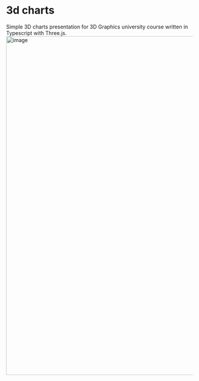 # 3d charts
Simple 3D charts presentation for 3D Graphics university course written in Typescript with Three.js.
<img width="915" alt="image" src="https://github.com/ptakpiotr/3d-charts/assets/48764491/18d300f6-c5b6-431e-8445-f6d7350382fd">
